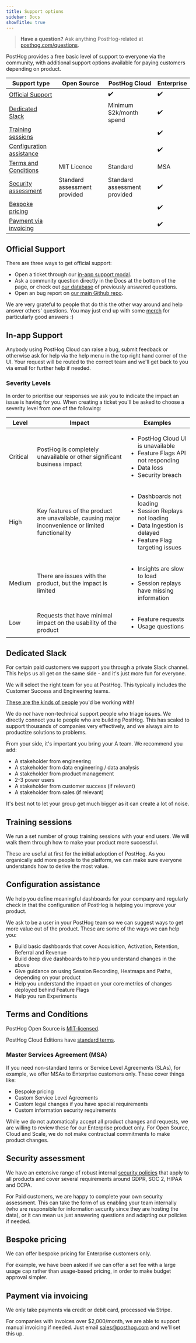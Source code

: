 ```yaml
---
title: Support options
sidebar: Docs
showTitle: true
---
```


> **Have a question?** Ask anything PostHog-related at [posthog.com/questions](/questions).

PostHog provides a free basic level of support to everyone via the community, with additional support options available for paying customers depending on product. 

<OverflowXSection>
<table className="text-sm">
<thead>
<tr>
<th>Support type</th>
<th>Open Source</th>
<th>PostHog Cloud</th>
<th>Enterprise</th>
</tr>
</thead>
<tbody>
<tr>
<td><a href="#official-support">Official Support</a></td>
<td></td>
<td>✔️</td>
<td>✔️</td>
</tr>
<tr>
<td><a href="#dedicated-slack">Dedicated Slack</a></td>
<td></td>
<td>Minimum $2k/month spend</td>
<td>✔️</td>
</tr>
<tr>
<td><a href="#training-sessions">Training sessions</a></td>
<td></td>
<td></td>
<td>✔️</td>
</tr>
<tr>
<td><a href="#configuration-assistance">Configuration assistance</a></td>
<td></td>
<td></td>
<td>✔️</td>
</tr>
<tr>
<td><a href="#terms-and-conditions">Terms and Conditions</a></td>
<td>MIT Licence</td>
<td>Standard</td>
<td>MSA</td>
</tr>
<tr>
<td><a href="#security-assessment">Security assessment</a></td>
<td>Standard assessment provided</td>
<td>Standard assessment provided</td>
<td>✔️</td>
</tr>
<tr>
<td><a href="#bespoke-pricing">Bespoke pricing</a></td>
<td></td>
<td></td>
<td>✔️</td>
</tr>
<tr>
<td><a href="#payment-via-invoicing">Payment via invoicing</a></td>
<td></td>
<td></td>
<td>✔️</td>
</tr>
</tbody>
</table>
</OverflowXSection>

## Official Support

There are three ways to get official support:

* Open a ticket through our [in-app support modal](https://app.posthog.com/home#supportModal).
* Ask a community question directly in the Docs at the bottom of the page, or check out [our database](/questions) of previously answered questions.
* Open an bug report on [our main Github repo](https://github.com/posthog/posthog).

We are very grateful to people that do this the other way around and help answer others' questions. You may just end up with some [merch](https://merch.posthog.com/) for particularly good answers :)

## In-app Support

Anybody using PostHog Cloud can raise a bug, submit feedback or otherwise ask for help via the help menu in the top right hand corner of the UI. Your request will be routed to the correct team and we'll get back to you via email for further help if needed.

### Severity Levels

In order to prioritise our responses we ask you to indicate the impact an issue is having for you.  When creating a ticket you'll be asked to choose a severity level from one of the following:

| **Level** | **Impact**                                                                                        | **Examples**                                                                                                                                         |
|-----------|---------------------------------------------------------------------------------------------------|------------------------------------------------------------------------------------------------------------------------------------------------------|
| Critical  | PostHog is completely unavailable or other significant business impact                         | <ul> <li>PostHog Cloud UI is unavailable</li> <li>Feature Flags API not responding</li> <li>Data loss</li> <li>Security breach</li> </ul>            |
| High      | Key features of the product are unavailable, causing major inconvenience or limited functionality | <ul><li>Dashboards not loading</li><li>Session Replays not loading</li><li>Data Ingestion is delayed</li><li>Feature Flag targeting issues</li></ul> |
| Medium    | There are issues with the product, but the impact is limited                                      | <ul><li>Insights are slow to load</li><li>Session replays have missing information</li></ul>                                                         |
| Low       | Requests that have minimal impact on the usability of the product                                 | <ul><li>Feature requests</li><li>Usage questions</li></ul>                                                                                           |                                                                                                                                           |                                                                        |                                                                                                 |
## Dedicated Slack

For certain paid customers we support you through a private Slack channel. This helps us all get on the same side - and it's just more fun for everyone.

We will select the right team for you at PostHog. This typically includes the Customer Success and Engineering teams.

[These are the kinds of people](/people) you'd be working with!

We do *not* have non-technical support people who triage issues. We directly connect you to people who are building PostHog. This has scaled to support thousands of companies very effectively, and we always aim to productize solutions to problems.

From your side, it's important you bring your A team. We recommend you add:

* A stakeholder from engineering
* A stakeholder from data engineering / data analysis
* A stakeholder from product management
* 2-3 power users
* A stakeholder from customer success (if relevant)
* A stakeholder from sales (if relevant)

It's best not to let your group get much bigger as it can create a lot of noise.

## Training sessions

We run a set number of group training sessions with your end users. We will walk them through how to make your product more successful.

These are useful at first for the initial adoption of PostHog. As you organically add more people to the platform, we can make sure everyone understands how to derive the most value.

## Configuration assistance

We help you define meaningful dashboards for your company and regularly check in that the configuration of PostHog is helping you improve your product.

We ask to be a user in your PostHog team so we can suggest ways to get more value out of the product. These are some of the ways we can help you:

* Build basic dashboards that cover Acquisition, Activation, Retention, Referral and Revenue
* Build deep dive dashboards to help you understand changes in the above
* Give guidance on using Session Recording, Heatmaps and Paths, depending on your product
* Help you understand the impact on your core metrics of changes deployed behind Feature Flags
* Help you run Experiments 

## Terms and Conditions

PostHog Open Source is [MIT-licensed](https://github.com/PostHog/posthog-foss/blob/master/LICENSE).

PostHog Cloud Editions have [standard terms](/terms).

### Master Services Agreement (MSA)

If you need non-standard terms or Service Level Agreements (SLAs), for example, we offer MSAs to Enterprise customers only. These cover things like:

* Bespoke pricing
* Custom Service Level Agreements
* Custom legal changes if you have special requirements
* Custom information security requirements

While we do not automatically accept all product changes and requests, we are willing to review these for our Enterprise product only. For Open Source, Cloud and Scale, we do not make contractual commitments to make product changes. 

## Security assessment

We have an extensive range of robust internal [security policies](/handbook/company/security) that apply to all products and cover several requirements around GDPR, SOC 2, HIPAA and CCPA. 

For Paid customers, we are happy to complete your own security assessment. This can take the form of us enabling your team internally (who are responsible for information security since they are hosting the data), or it can mean us just answering questions and adapting our policies if needed.

## Bespoke pricing

We can offer bespoke pricing for Enterprise customers only.

For example, we have been asked if we can offer a set fee with a large usage cap rather than usage-based pricing, in order to make budget approval simpler. 

## Payment via invoicing

We only take payments via credit or debit card, processed via Stripe. 

For companies with invoices over $2,000/month, we are able to support manual invoicing if needed. Just email sales@posthog.com and we'll set this up.
